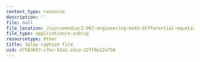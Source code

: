 ```yaml
---
content_type: resource
description: ''
file: null
file_location: /coursemedia/2-087-engineering-math-differential-equations-and-linear-algebra-fall-2014/d7583607c7ec52a1a3ca22ff0a12a758_xvTYUnqn2wY.vtt
file_type: application/x-subrip
resourcetype: Other
title: 3play caption file
uid: d7583607-c7ec-52a1-a3ca-22ff0a12a758
---
```

